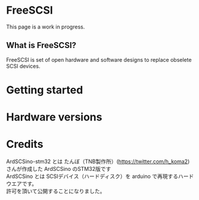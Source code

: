 # FreeSCSI

This page is a work in progress.

## What is FreeSCSI?

FreeSCSI is set of open hardware and software designs to replace obselete SCSI devices.

# Getting started

# Hardware versions

# Credits

ArdSCSino-stm32 とは たんぼ（TNB製作所）(https://twitter.com/h_koma2) さんが作成した ArdSCSino のSTM32版です<br>
ArdSCSino とは SCSIデバイス（ハードディスク）を arduino で再現するハードウエアです。<br>
許可を頂いて公開することになりました。<br>